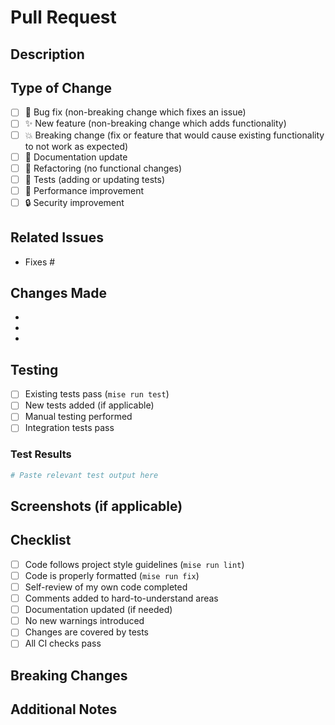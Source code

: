 # Pull Request

## Description
<!-- Provide a brief description of the changes in this PR -->

## Type of Change
<!-- Mark relevant options with "x" -->
- [ ] 🐛 Bug fix (non-breaking change which fixes an issue)
- [ ] ✨ New feature (non-breaking change which adds functionality)
- [ ] 💥 Breaking change (fix or feature that would cause existing functionality to not work as expected)
- [ ] 📝 Documentation update
- [ ] 🔧 Refactoring (no functional changes)
- [ ] 🧪 Tests (adding or updating tests)
- [ ] 🚀 Performance improvement
- [ ] 🔒 Security improvement

## Related Issues
<!-- Link to related issues using "Fixes #123" or "Closes #123" -->
- Fixes #

## Changes Made
<!-- List the specific changes made in this PR -->
- 
- 
- 

## Testing
<!-- Describe how you tested these changes -->
- [ ] Existing tests pass (`mise run test`)
- [ ] New tests added (if applicable)
- [ ] Manual testing performed
- [ ] Integration tests pass

### Test Results
```bash
# Paste relevant test output here
```

## Screenshots (if applicable)
<!-- Add screenshots to help explain your changes -->

## Checklist
<!-- Mark completed items with "x" -->
- [ ] Code follows project style guidelines (`mise run lint`)
- [ ] Code is properly formatted (`mise run fix`)
- [ ] Self-review of my own code completed
- [ ] Comments added to hard-to-understand areas
- [ ] Documentation updated (if needed)
- [ ] No new warnings introduced
- [ ] Changes are covered by tests
- [ ] All CI checks pass

## Breaking Changes
<!-- If this is a breaking change, describe what users need to do to migrate -->

## Additional Notes
<!-- Any additional information that reviewers should know -->